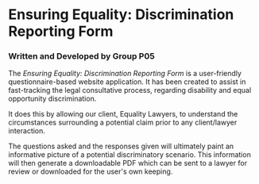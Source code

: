 # Ensuring Equality: Discrimination Reporting Form

### Written and Developed by Group P05

The *Ensuring Equality: Discrimination Reporting Form* is a user-friendly questionnaire-based website application. It has been created to assist in fast-tracking the legal consultative process, regarding disability and equal opportunity discrimination. 

It does this by allowing our client, Equality Lawyers, to understand the circumstances surrounding a potential claim prior to any client/lawyer interaction.

The questions asked and the responses given will ultimately paint an informative picture of a potential discriminatory scenario. This information will then generate a downloadable PDF which can be sent to a lawyer for review or downloaded for the user's own keeping.
